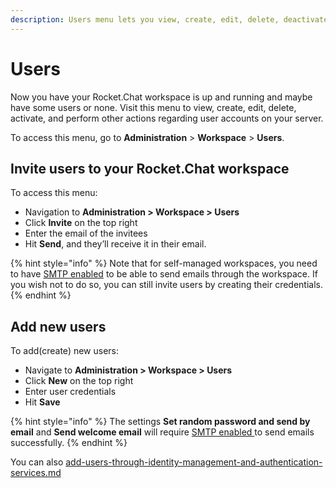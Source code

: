 ```yaml
---
description: Users menu lets you view, create, edit, delete, deactivate, and, invite users.
---
```


# Users

Now you have your Rocket.Chat workspace is up and running and maybe have some users or none. Visit this menu to view, create, edit, delete, activate, and perform other actions regarding user accounts on your server.

To access this menu, go to **Administration** > **Workspace** > **Users**.

## Invite users to your Rocket.Chat workspace

To access this menu:

* Navigation to **Administration > Workspace > Users**
* Click **Invite** on the top right
* Enter the email of the invitees
* Hit **Send**, and they’ll receive it in their email.

{% hint style="info" %}
Note that for self-managed workspaces, you need to have [SMTP enabled](https://docs.rocket.chat/use-rocket.chat/workspace-administration/settings/email/email-configuration) to be able to send emails through the workspace. If you wish not to do so, you can still invite users by creating their credentials.
{% endhint %}

## Add new users

To add(create) new users:

* Navigate to **Administration > Workspace > Users**
* Click **New** on the top right
* Enter user credentials
* Hit **Save**

{% hint style="info" %}
The settings **Set random password and send by email** and **Send welcome email** will require [SMTP enabled ](https://docs.rocket.chat/use-rocket.chat/workspace-administration/settings/email/email-configuration)to send emails successfully.
{% endhint %}

You can also [add-users-through-identity-management-and-authentication-services.md](add-users-through-identity-management-and-authentication-services.md "mention")
